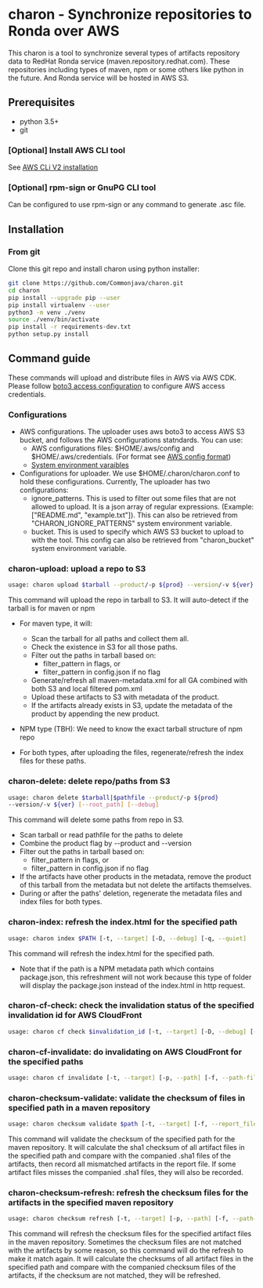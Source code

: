 # charon - Synchronize repositories to Ronda over AWS

This charon is a tool to synchronize several types of artifacts
repository data to RedHat Ronda service (maven.repository.redhat.com). These
repositories including types of maven, npm or some others like python in the
future. And Ronda service will be hosted in AWS S3.

## Prerequisites

* python 3.5+
* git

### [Optional] Install AWS CLI tool

See [AWS CLi V2 installation](https://docs.aws.amazon.com/cli/latest/userguide/install-cliv2-linux.html#cliv2-linux-install)

### [Optional] rpm-sign or GnuPG CLI tool

Can be configured to use rpm-sign or any command to generate .asc file.

## Installation

### From git

Clone this git repo and install charon using python installer:

```bash
git clone https://github.com/Commonjava/charon.git
cd charon
pip install --upgrade pip --user
pip install virtualenv --user
python3 -m venv ./venv
source ./venv/bin/activate
pip install -r requirements-dev.txt
python setup.py install 
```

## Command guide

These commands will upload and distribute files in AWS via AWS CDK. Please
follow [boto3 access configuration](https://boto3.amazonaws.com/v1/documentation/api/latest/guide/configuration.html)
to configure AWS access credentials.

### Configurations

* AWS configurations. The uploader uses aws boto3 to access AWS S3 bucket, and follows the AWS configurations statndards. You can use:
  * AWS configurations files: $HOME/.aws/config and $HOME/.aws/credentials. (For format see [AWS config format](https://docs.aws.amazon.com/sdkref/latest/guide/file-format.html))
  * [System environment varaibles](https://docs.aws.amazon.com/cli/latest/userguide/cli-configure-envvars.html)
* Configurations for uploader. We use $HOME/.charon/charon.conf to hold these configurations. Currently, The uploader has two configurations:
  * ignore_patterns. This is used to filter out some files that are not allowed to upload. It is a json array of regular expressions. (Example: ["README.md", "example.txt"]). This can also be retrieved from "CHARON_IGNORE_PATTERNS" system environment variable.
  * bucket. This is used to specify which AWS S3 bucket to upload to with the tool. This config can also be retrieved from "charon_bucket" system environment variable.

### charon-upload: upload a repo to S3

```bash
usage: charon upload $tarball --product/-p ${prod} --version/-v ${ver} [--root_path] [--ignore_patterns] [--debug] [--contain_signature] [--key]
```

This command will upload the repo in tarball to S3.
It will auto-detect if the tarball is for maven or npm

* For maven type, it will:

  * Scan the tarball for all paths and collect them all.
  * Check the existence in S3 for all those paths.
  * Filter out the paths in tarball based on:
    * filter_pattern in flags, or
    * filter_pattern in config.json if no flag
  * Generate/refresh all maven-metadata.xml for all GA combined
    with both S3 and local filtered pom.xml
  * Upload these artifacts to S3 with metadata of the product.
  * If the artifacts already exists in S3, update the metadata
    of the product by appending the new product.
* NPM type (TBH): We need to know the exact tarball structure
  of npm repo
* For both types, after uploading the files, regenerate/refresh
  the index files for these paths.

### charon-delete: delete repo/paths from S3

```bash
usage: charon delete $tarball|$pathfile --product/-p ${prod}
--version/-v ${ver} [--root_path] [--debug]
```

This command will delete some paths from repo in S3.

* Scan tarball or read pathfile for the paths to delete
* Combine the product flag by --product and --version
* Filter out the paths in tarball based on:
  * filter_pattern in flags, or
  * filter_pattern in config.json if no flag
* If the artifacts have other products in the metadata,
  remove the product of this tarball from the metadata
  but not delete the artifacts themselves.
* During or after the paths' deletion, regenerate the
  metadata files and index files for both types.

### charon-index: refresh the index.html for the specified path

```bash
usage: charon index $PATH [-t, --target] [-D, --debug] [-q, --quiet]
```

This command will refresh the index.html for the specified path.

* Note that if the path is a NPM metadata path which contains package.json, this refreshment will not work because this type of folder will display the package.json instead of the index.html in http request.

### charon-cf-check: check the invalidation status of the specified invalidation id for AWS CloudFront

```bash
usage: charon cf check $invalidation_id [-t, --target] [-D, --debug] [-q, --quiet]
```

### charon-cf-invalidate: do invalidating on AWS CloudFront for the specified paths

```bash
usage: charon cf invalidate [-t, --target] [-p, --path] [-f, --path-file] [-D, --debug] [-q, --quiet]
```

### charon-checksum-validate: validate the checksum of files in specified path in a maven repository

```bash
usage: charon checksum validate $path [-t, --target] [-f, --report_file_path] [-i, --includes] [-r, --recursive] [-D, --debug] [-q, --quiet]
```

This command will validate the checksum of the specified path for the maven repository. It will calculate the sha1 checksum of all artifact files in the specified path and compare with the companied .sha1 files of the artifacts, then record all mismatched artifacts in the report file. If some artifact files misses the companied .sha1 files, they will also be recorded.

### charon-checksum-refresh: refresh the checksum files for the artifacts in the specified maven repository

```bash
usage: charon checksum refresh [-t, --target] [-p, --path] [-f, --path-file] [-D, --debug] [-q, --quiet]
```

This command will refresh the checksum files for the specified artifact files in the maven repository. Sometimes the checksum files are not matched with the artifacts by some reason, so this command will do the refresh to make it match again. It will calculate the checksums of all artifact files in the specified path and compare with the companied checksum files of the artifacts, if the checksum are not matched, they will be refreshed.
